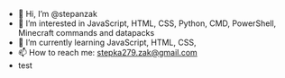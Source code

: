 - 👋 Hi, I’m @stepanzak
- 👀 I’m interested in JavaScript, HTML, CSS, Python, CMD, PowerShell, Minecraft commands and datapacks
- 🌱 I’m currently learning JavaScript, HTML, CSS,
- 📫 How to reach me: stepka279.zak@gmail.com
- test

